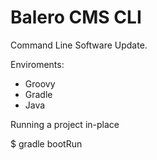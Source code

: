 Balero CMS CLI
==============

Command Line Software Update.

Enviroments:

* Groovy
* Gradle
* Java

Running a project in-place

$ gradle bootRun